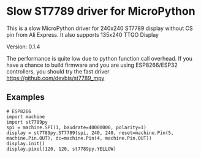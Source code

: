 Slow ST7789 driver for MicroPython
==================================

This is a slow MicroPython driver for 240x240 ST7789 display without CS pin 
from Ali Express. It also supports 135x240 TTGO Display

Version: 0.1.4

The performance is quite low due to python function call overhead.
If you have a chance to build firmware and you are using 
ESP8266/ESP32 controllers, you should try the fast driver 
https://github.com/devbis/st7789_mpy

Examples
--------

    # ESP8266
    import machine
    import st7789py
    spi = machine.SPI(1, baudrate=40000000, polarity=1)
    display = st7789py.ST7789(spi, 240, 240, reset=machine.Pin(5, machine.Pin.OUT), dc=machine.Pin(4, machine.Pin.OUT))
    display.init()
    display.pixel(120, 120, st7789py.YELLOW)
